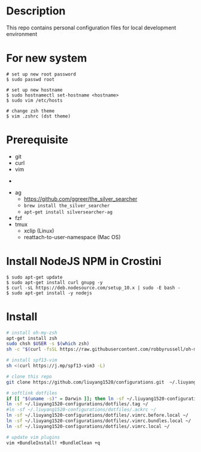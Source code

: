 # Description
This repo contains personal configuration files for local development environment

# For new system
```
# set up new root password
$ sudo passwd root

# set up new hostname
$ sudo hostnamectl set-hostname <hostname>
$ sudo vim /etc/hosts

# change zsh theme
$ vim .zshrc (dst theme)
```

# Prerequisite
- git
- curl
- vim
- ~~~ack~~~
- ag
  - https://github.com/ggreer/the_silver_searcher
  - `brew install the_silver_searcher`
  - `apt-get install silversearcher-ag`
- fzf
- tmux
  - xclip (Linux)
  - reattach-to-user-namespace (Mac OS)

# Install NodeJS NPM in Crostini
```
$ sudo apt-get update
$ sudo apt-get install curl gnupg -y
$ curl -sL https://deb.nodesource.com/setup_10.x | sudo -E bash -
$ sudo apt-get install -y nodejs
```

# Install
```bash
# install oh-my-zsh
apt-get install zsh
sudo chsh $USER -s $(which zsh)
sh -c "$(curl -fsSL https://raw.githubusercontent.com/robbyrussell/oh-my-zsh/master/tools/install.sh)"

# install spf13-vim
sh <(curl https://j.mp/spf13-vim3 -L)

# clone this repo
git clone https://github.com/liuyang1520/configurations.git  ~/.liuyang1520-configurations

# softlink dotfiles
if [[ "$(uname -s)" = Darwin ]]; then ln -sf ~/.liuyang1520-configurations/dotfiles/.tmux-osx.conf ~/.tmux.conf; else ln -sf ~/.liuyang1520-configurations/dotfiles/.tmux.conf ~/; fi
ln -sf ~/.liuyang1520-configurations/dotfiles/.tag ~/
#ln -sf ~/.liuyang1520-configurations/dotfiles/.ackrc ~/
ln -sf ~/.liuyang1520-configurations/dotfiles/.vimrc.before.local ~/
ln -sf ~/.liuyang1520-configurations/dotfiles/.vimrc.bundles.local ~/
ln -sf ~/.liuyang1520-configurations/dotfiles/.vimrc.local ~/

# update vim plugins
vim +BundleInstall! +BundleClean +q
```
